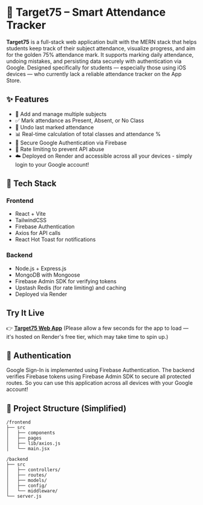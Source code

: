 # 🎯 Target75 – Smart Attendance Tracker

**Target75** is a full-stack web application built with the MERN stack that helps students keep track of their subject attendance, visualize progress, and aim for the golden 75% attendance mark. It supports marking daily attendance, undoing mistakes, and persisting data securely with authentication via Google.
Designed specifically for students — especially those using iOS devices —  who currently lack a reliable attendance tracker on the App Store. 

## ✨ Features

- 📌 Add and manage multiple subjects
- ✅ Mark attendance as Present, Absent, or No Class
- 🔁 Undo last marked attendance
- 📊 Real-time calculation of total classes and attendance %
- 🔐 Secure Google Authentication via Firebase
- 🚫 Rate limiting to prevent API abuse
- ☁️ Deployed on Render and accessible across all your devices - simply login to your Google account!

## 🔧 Tech Stack

### Frontend
- React + Vite
- TailwindCSS
- Firebase Authentication
- Axios for API calls
- React Hot Toast for notifications

### Backend
- Node.js + Express.js
- MongoDB with Mongoose
- Firebase Admin SDK for verifying tokens
- Upstash Redis (for rate limiting) and caching
- Deployed via Render

##  Try It Live
👉 [**Target75 Web App**](https://target75.onrender.com)
(Please allow a few seconds for the app to load — it's hosted on Render's free tier, which may take time to spin up.)

## 🔑 Authentication

Google Sign-In is implemented using Firebase Authentication. The backend verifies Firebase tokens using Firebase Admin SDK to secure all protected routes.
So you can use this application across all devices with your Google account!

## 📁 Project Structure (Simplified)
```text
/frontend
├── src
│   ├── components
│   ├── pages
│   ├── lib/axios.js
│   └── main.jsx

/backend
├── src
│   ├── controllers/
│   ├── routes/
│   ├── models/
│   ├── config/
│   └── middleware/
└── server.js


